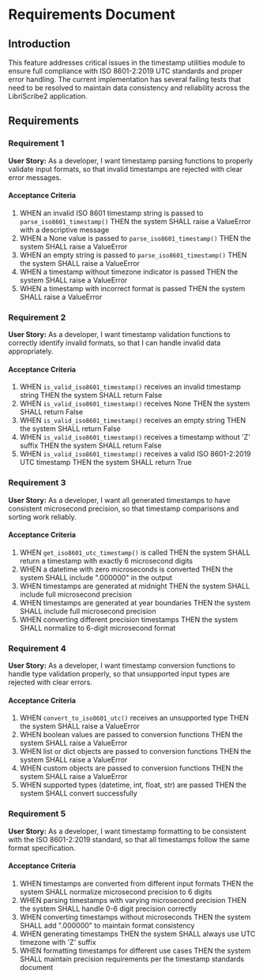 # Requirements Document

## Introduction

This feature addresses critical issues in the timestamp utilities module to ensure full compliance with ISO 8601-2:2019 UTC standards and proper error handling. The current implementation has several failing tests that need to be resolved to maintain data consistency and reliability across the LibriScribe2 application.

## Requirements

### Requirement 1

**User Story:** As a developer, I want timestamp parsing functions to properly validate input formats, so that invalid timestamps are rejected with clear error messages.

#### Acceptance Criteria

1. WHEN an invalid ISO 8601 timestamp string is passed to `parse_iso8601_timestamp()` THEN the system SHALL raise a ValueError with a descriptive message
2. WHEN a None value is passed to `parse_iso8601_timestamp()` THEN the system SHALL raise a ValueError
3. WHEN an empty string is passed to `parse_iso8601_timestamp()` THEN the system SHALL raise a ValueError
4. WHEN a timestamp without timezone indicator is passed THEN the system SHALL raise a ValueError
5. WHEN a timestamp with incorrect format is passed THEN the system SHALL raise a ValueError

### Requirement 2

**User Story:** As a developer, I want timestamp validation functions to correctly identify invalid formats, so that I can handle invalid data appropriately.

#### Acceptance Criteria

1. WHEN `is_valid_iso8601_timestamp()` receives an invalid timestamp string THEN the system SHALL return False
2. WHEN `is_valid_iso8601_timestamp()` receives None THEN the system SHALL return False
3. WHEN `is_valid_iso8601_timestamp()` receives an empty string THEN the system SHALL return False
4. WHEN `is_valid_iso8601_timestamp()` receives a timestamp without 'Z' suffix THEN the system SHALL return False
5. WHEN `is_valid_iso8601_timestamp()` receives a valid ISO 8601-2:2019 UTC timestamp THEN the system SHALL return True

### Requirement 3

**User Story:** As a developer, I want all generated timestamps to have consistent microsecond precision, so that timestamp comparisons and sorting work reliably.

#### Acceptance Criteria

1. WHEN `get_iso8601_utc_timestamp()` is called THEN the system SHALL return a timestamp with exactly 6 microsecond digits
2. WHEN a datetime with zero microseconds is converted THEN the system SHALL include ".000000" in the output
3. WHEN timestamps are generated at midnight THEN the system SHALL include full microsecond precision
4. WHEN timestamps are generated at year boundaries THEN the system SHALL include full microsecond precision
5. WHEN converting different precision timestamps THEN the system SHALL normalize to 6-digit microsecond format

### Requirement 4

**User Story:** As a developer, I want timestamp conversion functions to handle type validation properly, so that unsupported input types are rejected with clear errors.

#### Acceptance Criteria

1. WHEN `convert_to_iso8601_utc()` receives an unsupported type THEN the system SHALL raise a ValueError
2. WHEN boolean values are passed to conversion functions THEN the system SHALL raise a ValueError
3. WHEN list or dict objects are passed to conversion functions THEN the system SHALL raise a ValueError
4. WHEN custom objects are passed to conversion functions THEN the system SHALL raise a ValueError
5. WHEN supported types (datetime, int, float, str) are passed THEN the system SHALL convert successfully

### Requirement 5

**User Story:** As a developer, I want timestamp formatting to be consistent with the ISO 8601-2:2019 standard, so that all timestamps follow the same format specification.

#### Acceptance Criteria

1. WHEN timestamps are converted from different input formats THEN the system SHALL normalize microsecond precision to 6 digits
2. WHEN parsing timestamps with varying microsecond precision THEN the system SHALL handle 0-6 digit precision correctly
3. WHEN converting timestamps without microseconds THEN the system SHALL add ".000000" to maintain format consistency
4. WHEN generating timestamps THEN the system SHALL always use UTC timezone with 'Z' suffix
5. WHEN formatting timestamps for different use cases THEN the system SHALL maintain precision requirements per the timestamp standards document
